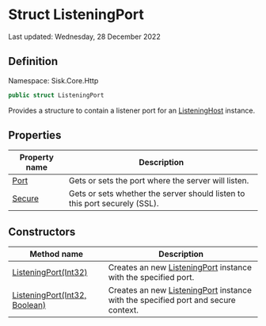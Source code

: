 # Struct ListeningPort
Last updated: Wednesday, 28 December 2022

## Definition
Namespace: Sisk.Core.Http

```csharp
public struct ListeningPort
```

Provides a structure to contain a listener port for an [ListeningHost](/spec/Sisk/Core/Http/ListeningHost) instance.

## Properties

| Property name | Description |
| --- | --- |
| [Port](/spec/Sisk/Core/Http/ListeningPort/Port) | Gets or sets the port where the server will listen. | 
| [Secure](/spec/Sisk/Core/Http/ListeningPort/Secure) | Gets or sets whether the server should listen to this port securely (SSL). | 

## Constructors

| Method name | Description |
| --- | --- |
| [ListeningPort(Int32)](/spec/Sisk/Core/Http/ListeningPort/_ctor--Int32) | Creates an new [ListeningPort](/spec/Sisk/Core/Http/ListeningPort) instance with the specified port. | 
| [ListeningPort(Int32, Boolean)](/spec/Sisk/Core/Http/ListeningPort/_ctor--Int32-Boolean) | Creates an new [ListeningPort](/spec/Sisk/Core/Http/ListeningPort) instance with the specified port and secure context. | 

